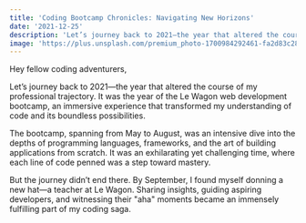 ```yaml
---
title: 'Coding Bootcamp Chronicles: Navigating New Horizons'
date: '2021-12-25'
description: 'Let’s journey back to 2021—the year that altered the course of my professional trajectory. It was the year of the Le Wagon web development bootcamp, an immersive experience that ...'
image: 'https://plus.unsplash.com/premium_photo-1700984292461-fa2d83c28c6b?q=80&w=3086&auto=format&fit=crop&ixlib=rb-4.0.3&ixid=M3wxMjA3fDB8MHxwaG90by1wYWdlfHx8fGVufDB8fHx8fA%3D%3D'
---
```


Hey fellow coding adventurers,

Let’s journey back to 2021—the year that altered the course of my professional trajectory. It was the year of the Le Wagon web development bootcamp, an immersive experience that transformed my understanding of code and its boundless possibilities.

The bootcamp, spanning from May to August, was an intensive dive into the depths of programming languages, frameworks, and the art of building applications from scratch. It was an exhilarating yet challenging time, where each line of code penned was a step toward mastery.

But the journey didn’t end there. By September, I found myself donning a new hat—a teacher at Le Wagon. Sharing insights, guiding aspiring developers, and witnessing their "aha" moments became an immensely fulfilling part of my coding saga.